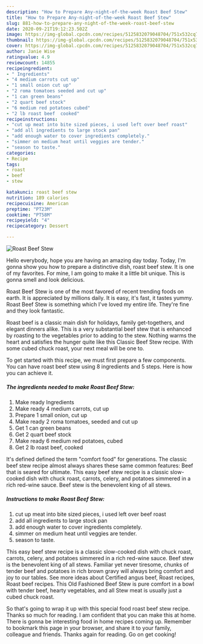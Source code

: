 ```yaml
---
description: "How to Prepare Any-night-of-the-week Roast Beef Stew"
title: "How to Prepare Any-night-of-the-week Roast Beef Stew"
slug: 881-how-to-prepare-any-night-of-the-week-roast-beef-stew
date: 2020-09-21T19:12:23.502Z
image: https://img-global.cpcdn.com/recipes/5125832079048704/751x532cq70/roast-beef-stew-recipe-main-photo.jpg
thumbnail: https://img-global.cpcdn.com/recipes/5125832079048704/751x532cq70/roast-beef-stew-recipe-main-photo.jpg
cover: https://img-global.cpcdn.com/recipes/5125832079048704/751x532cq70/roast-beef-stew-recipe-main-photo.jpg
author: Janie Wise
ratingvalue: 4.9
reviewcount: 14855
recipeingredient:
- " Ingredients"
- "4 medium carrots cut up"
- "1 small onion cut up"
- "2 roma tomatoes seeded and cut up"
- "1 can green beans"
- "2 quart beef stock"
- "6 medium red potatoes cubed"
- "2 lb roast beef  cooked"
recipeinstructions:
- "cut up meat into bite sized pieces, i used left over beef roast"
- "add all ingredients to large stock pan"
- "add enough water to cover ingredients completely."
- "simmer on medium heat until veggies are tender."
- "season to taste."
categories:
- Recipe
tags:
- roast
- beef
- stew

katakunci: roast beef stew 
nutrition: 189 calories
recipecuisine: American
preptime: "PT23M"
cooktime: "PT58M"
recipeyield: "4"
recipecategory: Dessert

---
```



![Roast Beef Stew](https://img-global.cpcdn.com/recipes/5125832079048704/751x532cq70/roast-beef-stew-recipe-main-photo.jpg)

Hello everybody, hope you are having an amazing day today. Today, I'm gonna show you how to prepare a distinctive dish, roast beef stew. It is one of my favorites. For mine, I am going to make it a little bit unique. This is gonna smell and look delicious.

Roast Beef Stew is one of the most favored of recent trending foods on earth. It is appreciated by millions daily. It is easy, it's fast, it tastes yummy. Roast Beef Stew is something which I've loved my entire life. They're fine and they look fantastic.

Roast beef is a classic main dish for holidays, family get-togethers, and elegant dinners alike. This is a very substantial beef stew that is enhanced by roasting to the vegetables prior to adding to the stew. Nothing warms the heart and satisfies the hunger quite like this Classic Beef Stew recipe. With some cubed chuck roast, your next meal will be one to.


To get started with this recipe, we must first prepare a few components. You can have roast beef stew using 8 ingredients and 5 steps. Here is how you can achieve it.

<!--inarticleads1-->

##### The ingredients needed to make Roast Beef Stew:

1. Make ready  Ingredients
1. Make ready 4 medium carrots, cut up
1. Prepare 1 small onion, cut up
1. Make ready 2 roma tomatoes, seeded and cut up
1. Get 1 can green beans
1. Get 2 quart beef stock
1. Make ready 6 medium red potatoes, cubed
1. Get 2 lb roast beef,  cooked


It&#39;s defined defined the term &#34;comfort food&#34; for generations. The classic beef stew recipe almost always shares these same common features: Beef that is seared for ultimate. This easy beef stew recipe is a classic slow-cooked dish with chuck roast, carrots, celery, and potatoes simmered in a rich red-wine sauce. Beef stew is the benevolent king of all stews. 

<!--inarticleads2-->

##### Instructions to make Roast Beef Stew:

1. cut up meat into bite sized pieces, i used left over beef roast
1. add all ingredients to large stock pan
1. add enough water to cover ingredients completely.
1. simmer on medium heat until veggies are tender.
1. season to taste.


This easy beef stew recipe is a classic slow-cooked dish with chuck roast, carrots, celery, and potatoes simmered in a rich red-wine sauce. Beef stew is the benevolent king of all stews. Familiar yet never tiresome, chunks of tender beef and potatoes in rich brown gravy will always bring comfort and joy to our tables. See more ideas about Certified angus beef, Roast recipes, Roast beef recipes. This Old Fashioned Beef Stew is pure comfort in a bowl with tender beef, hearty vegetables, and all Stew meat is usually just a cubed chuck roast. 

So that's going to wrap it up with this special food roast beef stew recipe. Thanks so much for reading. I am confident that you can make this at home. There is gonna be interesting food in home recipes coming up. Remember to bookmark this page in your browser, and share it to your family, colleague and friends. Thanks again for reading. Go on get cooking!
